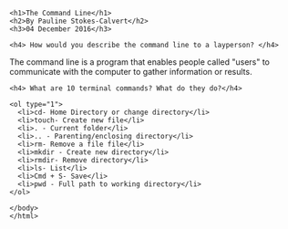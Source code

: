 <!DOCTYPE html>
<html>
  <head>
    <title>The Command Line </title>
    <meta charset="UTF-8">
    <link href="your-stylesheet-link-here.css" rel="stylesheet" type="text/css">
  </head>

  <body>

    <h1>The Command Line</h1>
    <h2>By Pauline Stokes-Calvert</h2>
    <h3>04 December 2016</h3>

    <h4> How would you describe the command line to a layperson? </h4>
   <p>
     The command line is a program that enables people called "users" to communicate with the computer to gather information or results.  
    </p>

    <h4> What are 10 terminal commands? What do they do?</h4>

    <ol type="1">
      <li>cd- Home Directory or change directory</li>
      <li>touch- Create new file</li>
      <li>. - Current folder</li>
      <li>.. - Parenting/enclosing directory</li>
      <li>rm- Remove a file file</li>
      <li>mkdir - Create new directory</li>
      <li>rmdir- Remove directory</li>
      <li>ls- List</li>
      <li>Cmd + S- Save</li>
      <li>pwd - Full path to working directory</li>
    </ol>  

    </body>
    </html>
